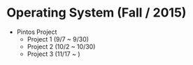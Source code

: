 # Operating System (Fall / 2015)

- Pintos Project
  - Project 1 (9/7 ~ 9/30)
  - Project 2 (10/2 ~ 10/30)
  - Project 3 (11/17 ~ )
